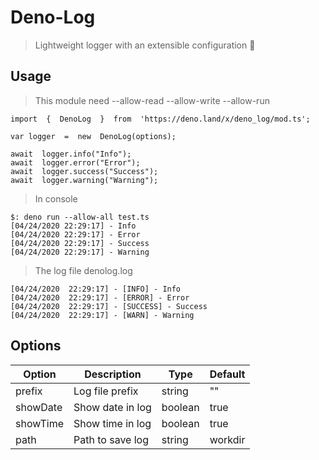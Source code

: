 # Deno-Log
>Lightweight logger with an extensible configuration 🦕

## Usage
>This module need --allow-read --allow-write --allow-run

    import  {  DenoLog  }  from  'https://deno.land/x/deno_log/mod.ts';
    
    var logger  =  new  DenoLog(options);
    
    await  logger.info("Info");
    await  logger.error("Error");
    await  logger.success("Success");
    await  logger.warning("Warning");
>In console

    $: deno run --allow-all test.ts
    [04/24/2020 22:29:17] - Info
    [04/24/2020 22:29:17] - Error  
    [04/24/2020 22:29:17] - Success
    [04/24/2020 22:29:17] - Warning

>The log file denolog.log

    [04/24/2020  22:29:17] - [INFO] - Info
    [04/24/2020  22:29:17] - [ERROR] - Error
    [04/24/2020  22:29:17] - [SUCCESS] - Success
    [04/24/2020  22:29:17] - [WARN] - Warning

## Options
| Option|Description|Type|Default |
|--|--|--|--|
| prefix| Log file prefix| string| "" |
|showDate|Show date in log|boolean|true|
|showTime|Show time in log|boolean|true|
|path|Path to save log|string|workdir|
